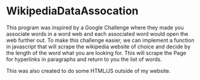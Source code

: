 # WikipediaDataAssocation
This program was inspired by a Google Challenge where they made you associate words in a word web and each associated word would open the web further out. To make this challenge easier, we can implement a function in javascript that will scrape the wikipedia website of choice and decide by the length of the word what you are looking for. This will scrape the Page for hyperlinks in paragraphs and return to you the list of words.

This was also created to do some HTML/JS outside of my website.
